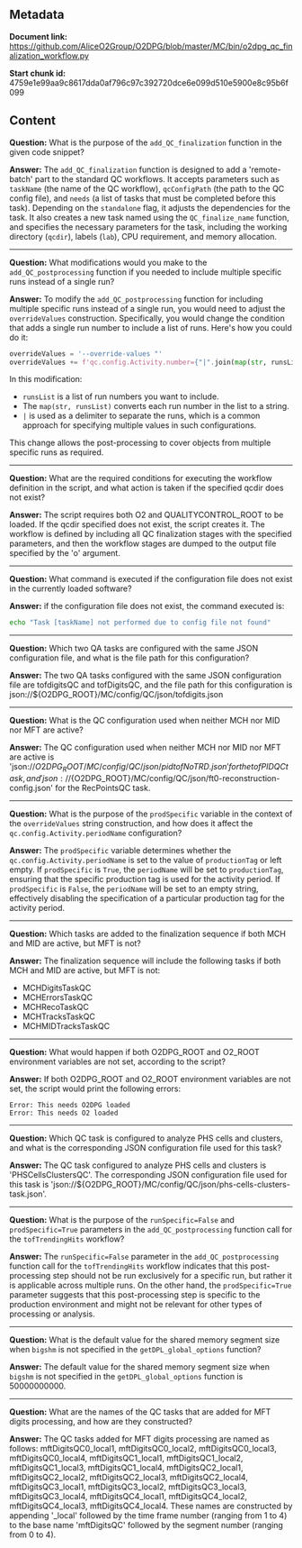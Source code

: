 ## Metadata

**Document link:** https://github.com/AliceO2Group/O2DPG/blob/master/MC/bin/o2dpg_qc_finalization_workflow.py

**Start chunk id:** 4759e1e99aa9c8617dda0af796c97c392720dce6e099d510e5900e8c95b6f099

## Content

**Question:** What is the purpose of the `add_QC_finalization` function in the given code snippet?

**Answer:** The `add_QC_finalization` function is designed to add a 'remote-batch' part to the standard QC workflows. It accepts parameters such as `taskName` (the name of the QC workflow), `qcConfigPath` (the path to the QC config file), and `needs` (a list of tasks that must be completed before this task). Depending on the `standalone` flag, it adjusts the dependencies for the task. It also creates a new task named using the `QC_finalize_name` function, and specifies the necessary parameters for the task, including the working directory (`qcdir`), labels (`lab`), CPU requirement, and memory allocation.

---

**Question:** What modifications would you make to the `add_QC_postprocessing` function if you needed to include multiple specific runs instead of a single run?

**Answer:** To modify the `add_QC_postprocessing` function for including multiple specific runs instead of a single run, you would need to adjust the `overrideValues` construction. Specifically, you would change the condition that adds a single run number to include a list of runs. Here's how you could do it:

```python
overrideValues = '--override-values "'
overrideValues += f'qc.config.Activity.number={"|".join(map(str, runsList))};' if runSpecific else 'qc.config.Activity.number=0;';
```

In this modification:
- `runsList` is a list of run numbers you want to include.
- The `map(str, runsList)` converts each run number in the list to a string.
- `|` is used as a delimiter to separate the runs, which is a common approach for specifying multiple values in such configurations.

This change allows the post-processing to cover objects from multiple specific runs as required.

---

**Question:** What are the required conditions for executing the workflow definition in the script, and what action is taken if the specified qcdir does not exist?

**Answer:** The script requires both O2 and QUALITYCONTROL_ROOT to be loaded. If the qcdir specified does not exist, the script creates it. The workflow is defined by including all QC finalization stages with the specified parameters, and then the workflow stages are dumped to the output file specified by the 'o' argument.

---

**Question:** What command is executed if the configuration file does not exist in the currently loaded software?

**Answer:** if the configuration file does not exist, the command executed is:

```bash
echo "Task [taskName] not performed due to config file not found"
```

---

**Question:** Which two QA tasks are configured with the same JSON configuration file, and what is the file path for this configuration?

**Answer:** The two QA tasks configured with the same JSON configuration file are tofdigitsQC and tofDigitsQC, and the file path for this configuration is json://${O2DPG_ROOT}/MC/config/QC/json/tofdigits.json

---

**Question:** What is the QC configuration used when neither MCH nor MID nor MFT are active?

**Answer:** The QC configuration used when neither MCH nor MID nor MFT are active is 'json://${O2DPG_ROOT}/MC/config/QC/json/pidtofNoTRD.json' for the tofPIDQC task, and 'json://${O2DPG_ROOT}/MC/config/QC/json/ft0-reconstruction-config.json' for the RecPointsQC task.

---

**Question:** What is the purpose of the `prodSpecific` variable in the context of the `overrideValues` string construction, and how does it affect the `qc.config.Activity.periodName` configuration?

**Answer:** The `prodSpecific` variable determines whether the `qc.config.Activity.periodName` is set to the value of `productionTag` or left empty. If `prodSpecific` is `True`, the `periodName` will be set to `productionTag`, ensuring that the specific production tag is used for the activity period. If `prodSpecific` is `False`, the `periodName` will be set to an empty string, effectively disabling the specification of a particular production tag for the activity period.

---

**Question:** Which tasks are added to the finalization sequence if both MCH and MID are active, but MFT is not?

**Answer:** The finalization sequence will include the following tasks if both MCH and MID are active, but MFT is not:
- MCHDigitsTaskQC
- MCHErrorsTaskQC
- MCHRecoTaskQC
- MCHTracksTaskQC
- MCHMIDTracksTaskQC

---

**Question:** What would happen if both O2DPG_ROOT and O2_ROOT environment variables are not set, according to the script?

**Answer:** If both O2DPG_ROOT and O2_ROOT environment variables are not set, the script would print the following errors:

```
Error: This needs O2DPG loaded
Error: This needs O2 loaded
```

---

**Question:** Which QC task is configured to analyze PHS cells and clusters, and what is the corresponding JSON configuration file used for this task?

**Answer:** The QC task configured to analyze PHS cells and clusters is 'PHSCellsClustersQC'. The corresponding JSON configuration file used for this task is 'json://${O2DPG_ROOT}/MC/config/QC/json/phs-cells-clusters-task.json'.

---

**Question:** What is the purpose of the `runSpecific=False` and `prodSpecific=True` parameters in the `add_QC_postprocessing` function call for the `tofTrendingHits` workflow?

**Answer:** The `runSpecific=False` parameter in the `add_QC_postprocessing` function call for the `tofTrendingHits` workflow indicates that this post-processing step should not be run exclusively for a specific run, but rather it is applicable across multiple runs. On the other hand, the `prodSpecific=True` parameter suggests that this post-processing step is specific to the production environment and might not be relevant for other types of processing or analysis.

---

**Question:** What is the default value for the shared memory segment size when `bigshm` is not specified in the `getDPL_global_options` function?

**Answer:** The default value for the shared memory segment size when `bigshm` is not specified in the `getDPL_global_options` function is 50000000000.

---

**Question:** What are the names of the QC tasks that are added for MFT digits processing, and how are they constructed?

**Answer:** The QC tasks added for MFT digits processing are named as follows: mftDigitsQC0_local1, mftDigitsQC0_local2, mftDigitsQC0_local3, mftDigitsQC0_local4, mftDigitsQC1_local1, mftDigitsQC1_local2, mftDigitsQC1_local3, mftDigitsQC1_local4, mftDigitsQC2_local1, mftDigitsQC2_local2, mftDigitsQC2_local3, mftDigitsQC2_local4, mftDigitsQC3_local1, mftDigitsQC3_local2, mftDigitsQC3_local3, mftDigitsQC3_local4, mftDigitsQC4_local1, mftDigitsQC4_local2, mftDigitsQC4_local3, mftDigitsQC4_local4. These names are constructed by appending '_local' followed by the time frame number (ranging from 1 to 4) to the base name 'mftDigitsQC' followed by the segment number (ranging from 0 to 4).